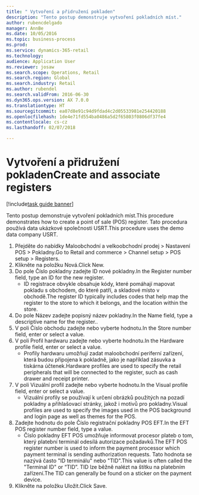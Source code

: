 ```yaml
--- 
title: " Vytvoření a přidružení pokladen"
description: "Tento postup demonstruje vytvoření pokladních míst."
author: rubencdelgado
manager: AnnBe
ms.date: 10/05/2016
ms.topic: business-process
ms.prod: 
ms.service: dynamics-365-retail
ms.technology: 
audience: Application User
ms.reviewer: josaw
ms.search.scope: Operations, Retail
ms.search.region: Global
ms.search.industry: Retail
ms.author: rubendel
ms.search.validFrom: 2016-06-30
ms.dyn365.ops.version: AX 7.0.0
ms.translationtype: HT
ms.sourcegitcommit: ea07d8e91c94d9fdad4c2d05533981e254420188
ms.openlocfilehash: 1de4e71fd554ba0486a5d2f65803f0806df37fe4
ms.contentlocale: cs-cz
ms.lasthandoff: 02/07/2018

---
```

# <a name="create-and-associate-registers"></a><span data-ttu-id="29d6d-103"> Vytvoření a přidružení pokladen</span><span class="sxs-lookup"><span data-stu-id="29d6d-103">Create and associate registers</span></span>

[!include[task guide banner](../includes/task-guide-banner.md)]

<span data-ttu-id="29d6d-104">Tento postup demonstruje vytvoření pokladních míst.</span><span class="sxs-lookup"><span data-stu-id="29d6d-104">This procedure demonstrates how to create a point of sale (POS) register.</span></span> <span data-ttu-id="29d6d-105">Tato procedura používá data ukázkové společnosti USRT.</span><span class="sxs-lookup"><span data-stu-id="29d6d-105">This procedure uses the demo data company USRT.</span></span>

1. <span data-ttu-id="29d6d-106">Přejděte do nabídky Maloobchodní a velkoobchodní prodej > Nastavení POS > Pokladny.</span><span class="sxs-lookup"><span data-stu-id="29d6d-106">Go to Retail and commerce > Channel setup > POS setup > Registers.</span></span>
2. <span data-ttu-id="29d6d-107">Klikněte na položku Nová.</span><span class="sxs-lookup"><span data-stu-id="29d6d-107">Click New.</span></span>
3. <span data-ttu-id="29d6d-108">Do pole Číslo pokladny zadejte ID nové pokladny.</span><span class="sxs-lookup"><span data-stu-id="29d6d-108">In the Register number field, type an ID for the new register.</span></span>
    * <span data-ttu-id="29d6d-109">ID registrace obvykle obsahuje kódy, které pomáhají mapovat pokladu s obchodem, do které patří, a skladové místo v obchodě.</span><span class="sxs-lookup"><span data-stu-id="29d6d-109">The register ID typically includes codes that help map the register to the store to which it belongs, and the location within the store.</span></span>  
4. <span data-ttu-id="29d6d-110">Do pole Název zadejte popisný název pokladny.</span><span class="sxs-lookup"><span data-stu-id="29d6d-110">In the Name field, type a descriptive name for the register..</span></span>
5. <span data-ttu-id="29d6d-111">V poli Číslo obchodu zadejte nebo vyberte hodnotu.</span><span class="sxs-lookup"><span data-stu-id="29d6d-111">In the Store number field, enter or select a value.</span></span>
6. <span data-ttu-id="29d6d-112">V poli Profil hardwaru zadejte nebo vyberte hodnotu.</span><span class="sxs-lookup"><span data-stu-id="29d6d-112">In the Hardware profile field, enter or select a value.</span></span>
    * <span data-ttu-id="29d6d-113">Profily hardwaru umožňují zadat maloobchodní periferní zařízení, která budou připojena k pokladně, jako je například zásuvka a tiskárna účtenek.</span><span class="sxs-lookup"><span data-stu-id="29d6d-113">Hardware profiles are used to specify the retail peripherals that will be connected to the register, such as cash drawer and receipt printer.</span></span>  
7. <span data-ttu-id="29d6d-114">V poli Vizuální profil zadejte nebo vyberte hodnotu.</span><span class="sxs-lookup"><span data-stu-id="29d6d-114">In the Visual profile field, enter or select a value.</span></span>
    * <span data-ttu-id="29d6d-115">Vizuální profily se používají k určení obrázků použitých na pozadí pokladny a přihlašovací stránky, jakož i motivů pro pokladny.</span><span class="sxs-lookup"><span data-stu-id="29d6d-115">Visual profiles are used to specify the images used in the POS background and login page as well as themes for the POS.</span></span>  
8. <span data-ttu-id="29d6d-116">Zadejte hodnotu do pole Číslo registrační pokladny POS EFT.</span><span class="sxs-lookup"><span data-stu-id="29d6d-116">In the EFT POS register number field, type a value.</span></span>
    * <span data-ttu-id="29d6d-117">Číslo pokladny EFT POS umožňuje informovat procesor plateb o tom, který platební terminál odesílá autorizace požadavků.</span><span class="sxs-lookup"><span data-stu-id="29d6d-117">The EFT POS register number is used to inform the payment processor which payment terminal is sending authorization requests.</span></span> <span data-ttu-id="29d6d-118">Tato hodnota se nazývá často "ID terminálu" nebo "TID".</span><span class="sxs-lookup"><span data-stu-id="29d6d-118">This value is often called the "Terminal ID" or “TID”.</span></span> <span data-ttu-id="29d6d-119">TID lze běžně nalézt na štítku na platebním zařízení.</span><span class="sxs-lookup"><span data-stu-id="29d6d-119">The TID can generally be found on a sticker on the payment device.</span></span>  
9. <span data-ttu-id="29d6d-120">Klikněte na položku Uložit.</span><span class="sxs-lookup"><span data-stu-id="29d6d-120">Click Save.</span></span>


